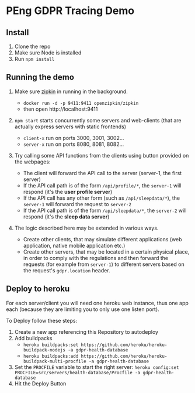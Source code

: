 # PEng GDPR Tracing Demo

## Install

1. Clone the repo
2. Make sure Node is installed
3. Run `npm install`

## Running the demo

1. Make sure [zipkin]() in running in the background.

   - `docker run -d -p 9411:9411 openzipkin/zipkin`
   - then open http://localhost:9411

2. `npm start` starts concurrently some servers and web-clients (that are actually express servers with static frontends)

   - `client-x` run on ports 3000, 3001, 3002...
   - `server-x` run on ports 8080, 8081, 8082...

3. Try calling some API functions from the clients using button provided on the webpages:

   - The client will forward the API call to the server (server-1, the first server)
   - If the API call path is of the form `/api/profile/*`, the `server-1` will respond (it's the **user profile server**)
   - If the API call has any other form (such as `/api/sleepdata/*`), the `server-1` will forward the request to `server-2`
   - If the API call path is of the form `/api/sleepdata/*`, the `server-2` will respond (it's the **sleep data server**)

4. The logic described here may be extended in various ways.
   - Create other clients, that may simulate different applications (web application, native mobile application etc.)
   - Create other servers, that may be located in a certain physical place, in order to comply with the regulations and then forward the requests (for example from `server-1`) to different servers based on the request's `gdpr.location` header.

## Deploy to heroku

For each server/client you will need one heroku web instance, thus one app each (because they are limiting you to only use one listen port).

To Deploy follow these steps:

1. Create a new app referencing this Repository to autodeploy
2. Add buildpacks
   - `heroku buildpacks:set https://github.com/heroku/heroku-buildpack-nodejs -a gdpr-health-database`
   - `heroku buildpacks:add https://github.com/heroku/heroku-buildpack-multi-procfile -a gdpr-health-database`
3. Set the `PROCFILE` variable to start the right server: `heroku config:set PROCFILE=src/servers/health-database/Procfile -a gdpr-health-database`
4. Hit the Deploy Button
